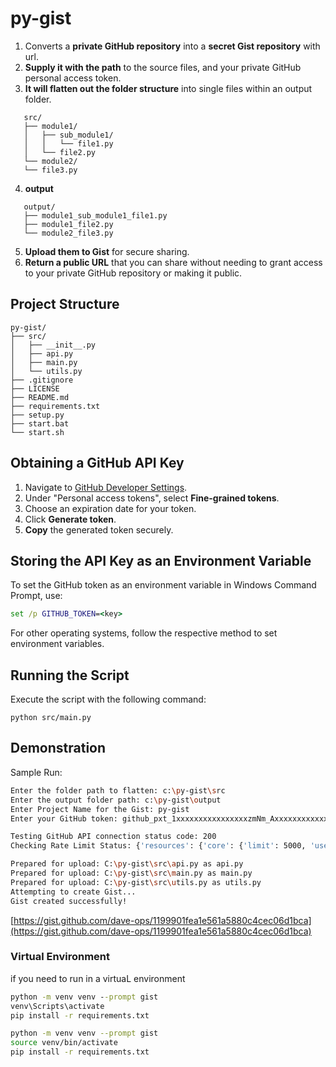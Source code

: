 # py-gist

1. Converts a **private GitHub repository** into a **secret Gist repository** with url.
2. **Supply it with the path** to the source files, and your private GitHub personal access token.
3. **It will flatten out the folder structure** into single files within an output folder.
```
   src/
   ├── module1/
   │   ├── sub_module1/
   │   │   └── file1.py
   │   └── file2.py
   └── module2/
   └── file3.py
```
4. **output**
```
   output/
   ├── module1_sub_module1_file1.py
   ├── module1_file2.py
   └── module2_file3.py
```
5. **Upload them to Gist** for secure sharing.
6. **Return a public URL** that you can share without needing to grant access to your private GitHub repository or making it public.

## Project Structure
```
py-gist/
├── src/
│   ├── __init__.py
│   ├── api.py
│   ├── main.py
│   └── utils.py
├── .gitignore
├── LICENSE
├── README.md
├── requirements.txt
├── setup.py
├── start.bat
└── start.sh
```

## Obtaining a GitHub API Key
1. Navigate to [GitHub Developer Settings](https://github.com/settings/apps).
2. Under "Personal access tokens", select **Fine-grained tokens**.
3. Choose an expiration date for your token.
4. Click **Generate token**.
5. **Copy** the generated token securely.

## Storing the API Key as an Environment Variable
To set the GitHub token as an environment variable in Windows Command Prompt, use:
```cmd
set /p GITHUB_TOKEN=<key>
```
For other operating systems, follow the respective method to set environment variables.

## Running the Script
Execute the script with the following command:
```
python src/main.py
```

## Demonstration
Sample Run:
```sh
Enter the folder path to flatten: c:\py-gist\src
Enter the output folder path: c:\py-gist\output
Enter Project Name for the Gist: py-gist
Enter your GitHub token: github_pxt_1xxxxxxxxxxxxxxxxzmNm_Axxxxxxxxxxxxxxxxxxxxxxxxxxxxxxxxxxxxxxxx

Testing GitHub API connection status code: 200
Checking Rate Limit Status: {'resources': {'core': {'limit': 5000, 'used': 0, 'remaining': 5000, 'reset': 1739912283}, 'search': {'limit': 30, 'used': 0, 'remaining': 30, 'reset': 1739908743}, 'graphql': {'limit': 5000, 'used': 0, 'remaining': 5000, 'reset': 1739912283}, 'integration_manifest': {'limit': 5000, 'used': 0, 'remaining': 5000, 'reset': 1739912283}, 'source_import': {'limit': 100, 'used': 0, 'remaining': 100, 'reset': 1739908743}, 'code_scanning_upload': {'limit': 1000, 'used': 0, 'remaining': 1000, 'reset': 1739912283}, 'code_scanning_autofix': {'limit': 10, 'used': 0, 'remaining': 10, 'reset': 1739908743}, 'actions_runner_registration': {'limit': 10000, 'used': 0, 'remaining': 10000, 'reset': 1739912283}, 'scim': {'limit': 15000, 'used': 0, 'remaining': 15000, 'reset': 1739912283}, 'dependency_snapshots': {'limit': 100, 'used': 0, 'remaining': 100, 'reset': 1739908743}, 'audit_log': {'limit': 1750, 'used': 0, 'remaining': 1750, 'reset': 1739912283}, 'audit_log_streaming': {'limit': 15, 'used': 0, 'remaining': 15, 'reset': 1739912283}, 'code_search': {'limit': 10, 'used': 0, 'remaining': 10, 'reset': 1739908743}}, 'rate': {'limit': 5000, 'used': 0, 'remaining': 5000, 'reset': 1739912283}}

Prepared for upload: C:\py-gist\src\api.py as api.py
Prepared for upload: C:\py-gist\src\main.py as main.py
Prepared for upload: C:\py-gist\src\utils.py as utils.py
Attempting to create Gist...
Gist created successfully!
```
[https://gist.github.com/dave-ops/1199901fea1e561a5880c4cec06d1bca](https://gist.github.com/dave-ops/1199901fea1e561a5880c4cec06d1bca)

### Virtual Environment
if you need to run in a virtuaL environment
```cmd
python -m venv venv --prompt gist
venv\Scripts\activate
pip install -r requirements.txt
```

```bash
python -m venv venv --prompt gist
source venv/bin/activate
pip install -r requirements.txt
```
